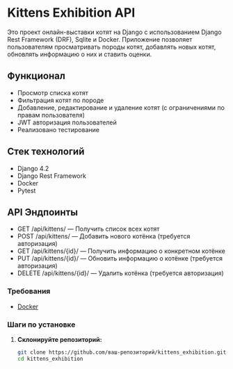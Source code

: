 # Kittens Exhibition API

Это проект онлайн-выставки котят на Django с использованием Django Rest Framework (DRF), Sqlite и Docker. Приложение позволяет пользователям просматривать породы котят, добавлять новых котят, обновлять информацию о них и ставить оценки.

## Функционал

- Просмотр списка котят
- Фильтрация котят по породе
- Добавление, редактирование и удаление котят (с ограничениями по правам пользователя)
- JWT авторизация пользователей
- Реализовано тестирование

## Стек технологий

- Django 4.2
- Django Rest Framework
- Docker
- Pytest

## API Эндпоинты
 - GET /api/kittens/ — Получить список всех котят
 - POST /api/kittens/ — Добавить нового котёнка (требуется авторизация)
 - GET /api/kittens/{id}/ — Получить информацию о конкретном котёнке
 - PUT /api/kittens/{id}/ — Обновить информацию о котёнке (требуется авторизация)
 - DELETE /api/kittens/{id}/ — Удалить котёнка (требуется авторизация)

### Требования

- [Docker](https://docs.docker.com/get-docker/)

### Шаги по установке

1. **Склонируйте репозиторий:**

   ```bash
   git clone https://github.com/ваш-репозиторий/kittens_exhibition.git
   cd kittens_exhibition
